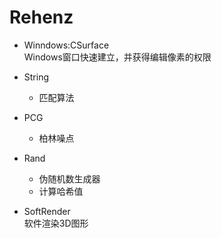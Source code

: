 # Rehenz

- Winndows:CSurface  
Windows窗口快速建立，并获得编辑像素的权限

- String
    - 匹配算法

- PCG
	- 柏林噪点

- Rand
	- 伪随机数生成器
	- 计算哈希值
	
- SoftRender  
软件渲染3D图形
